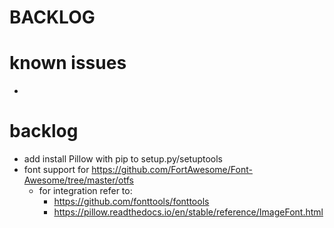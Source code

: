 # BACKLOG


# known issues 
- 


# backlog

- add install Pillow with pip to setup.py/setuptools 
- font support for https://github.com/FortAwesome/Font-Awesome/tree/master/otfs
  - for integration refer to:
    - https://github.com/fonttools/fonttools
    - https://pillow.readthedocs.io/en/stable/reference/ImageFont.html
